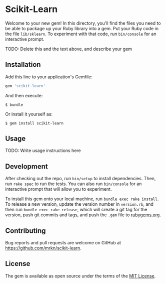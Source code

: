 # Scikit-Learn

Welcome to your new gem! In this directory, you'll find the files you need to be able to package up your Ruby library into a gem. Put your Ruby code in the file `lib/sklearn`. To experiment with that code, run `bin/console` for an interactive prompt.

TODO: Delete this and the text above, and describe your gem

## Installation

Add this line to your application's Gemfile:

```ruby
gem 'scikit-learn'
```

And then execute:

    $ bundle

Or install it yourself as:

    $ gem install scikit-learn

## Usage

TODO: Write usage instructions here

## Development

After checking out the repo, run `bin/setup` to install dependencies. Then, run `rake spec` to run the tests. You can also run `bin/console` for an interactive prompt that will allow you to experiment.

To install this gem onto your local machine, run `bundle exec rake install`. To release a new version, update the version number in `version.rb`, and then run `bundle exec rake release`, which will create a git tag for the version, push git commits and tags, and push the `.gem` file to [rubygems.org](https://rubygems.org).

## Contributing

Bug reports and pull requests are welcome on GitHub at https://github.com/mrkn/scikit-learn.


## License

The gem is available as open source under the terms of the [MIT License](http://opensource.org/licenses/MIT).


